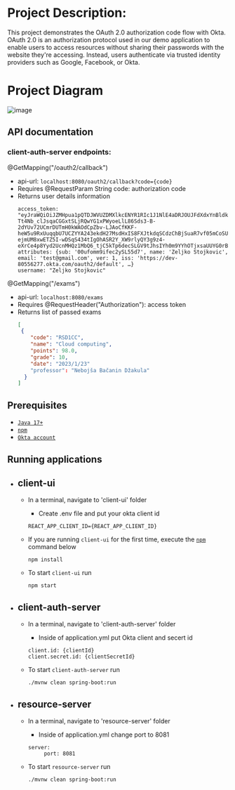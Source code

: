 # Project Description:
This project demonstrates the OAuth 2.0 authorization code flow with Okta. OAuth 2.0 is an authorization protocol used in our demo application to enable users to access resources without sharing their passwords with the website they're accessing. Instead, users authenticate via trusted identity providers such as Google, Facebook, or Okta.

# Project Diagram
![image](https://github.com/zstojkovic00/OAuth2.0/assets/57263190/a6054dce-a383-485f-823b-37818cedde96)

## API documentation
### **client-auth-server endpoints:**
@GetMapping("/oauth2/callback") 
- api-url: ``` localhost:8080/oauth2/callback?code={code} ```
- Requires @RequestParam String code: authorization code
- Returns user details information
    ```
  access_token: "eyJraWQiOiJZMHpua1pQTDJWVUZDMXlkcENYR1RIc1J1NlE4aDRJOUJFdXdxYnBldk1RIiwiYWxnIjoiUlMyNTYifQ.eyJ2ZXIiOjEsImp0aSI6IkFULmJadDNYTEl4MmRwWVB1eTlpby1kTEVlQms4Zl9WbHFOcUFRVjBfbVc0UzgiLCJpc3MiOiJodHRwczovLKRldi04MDU1NjI3Ny5va3RhLmNvbS9vYXV0aDIvZGVmYXVsdCIsImF1ZCI6ImFwaTovL2RlZmF1bHQiLCJpYXQiOjE3MTAwMjE4ODgsImV4cCI6MTcxMDAyNTQ4OCwiY2lkIjoiMG9hZmk3eTloOFRvSVg0eE01ZDciLCJ1aWQiOiIwMHVmb21tOWlmZWMyeVNMNTVkNyIsInNjcCI6WyJzaW5naWR1bnVtLnJlYWQiLCJwcm9maWxlIiwiZW1haWwiLCJvcGVuaWQiXSwiYXV0aF90aW1lIjoxNzEwMDIxODI5LCJzdWIiOiIwMHplbGprb3N0b2prb3ZpY0BnbWFpbC5jb20ifQ.TkVw48D5mMMmjfWD7hn-Tt4Nb_clJsqaCGGxtSLjRQwYG1xPWyoeLlL86Sds3-B-2dYUv72UCmrDUTmH0kWAOdCpZbv-LJAoCfKKF-heW5u9RxUuqqbU7UCZYYA243ekdH27MsdHxIS8FXJtkdqSCdzChBjSuaR7vf05mCoSUl8H0luK1NaToTk4aOG6gF3o8l69g1XtIkzRGG1Y5jZARdqnJCp_iyK8-ejmUM8xwETZ5I-wDSqS434tIgOhASR2Y_XW9rlyQY3g9z4-eXrCe4p8Yyd2UcnMHQz1MbQ6_tjC5kTp6decSLGV9tJhsIYh0m9YYhOTjxsaUUYG0rBuhQ"
  attributes: {sub: '00ufomm9ifec2ySL55d7', name: 'Zeljko Stojkovic', email: 'test@gmail.com', ver: 1, iss: 'https://dev-80556277.okta.com/oauth2/default', …}
  username: "Zeljko Stojkovic"
    ```
@GetMapping("/exams")
- api-url: ``` localhost:8080/exams ```
- Requires @RequestHeader("Authorization"): access token
- Returns list of passed exams
    ``` json
    [
     {
        "code": "RSD1CC",
        "name": "Cloud computing",
        "points": 98.0,
        "grade": 10,
        "date": "2023/1/23"
        "professor": "Nebojša Bačanin Džakula"
      }
  ]
    ```

## Prerequisites
- [`Java 17+`](https://www.oracle.com/java/technologies/downloads/#java17)
- [`npm`](https://docs.npmjs.com/downloading-and-installing-node-js-and-npm)
- [`Okta account`](https://developer.okta.com/signup/)


## Running applications
- ## **client-ui**
  - In a terminal, navigate to 'client-ui' folder
    - Create .env file and put your okta client id
  
    ``` 
    REACT_APP_CLIENT_ID={REACT_APP_CLIENT_ID} 
    ```

  - If you are running `client-ui` for the first time, execute the [`npm`](https://www.npmjs.com/) command below
      ```
      npm install
      ```
  - To start `client-ui` run
    ```
    npm start
    ```
- ## **client-auth-server**  
  - In a terminal, navigate to 'client-auth-server' folder

      - Inside of application.yml put Okta client and secert id

      ``` 
      client.id: {clientId}
      client.secret.id: {clientSecretId}
      ```
  - To start `client-auth-server` run

      ```
      ./mvnw clean spring-boot:run
      ```

- ## **resource-server**
  - In a terminal, navigate to 'resource-server' folder

    - Inside of application.yml change port to 8081

    ``` 
    server:
         port: 8081 
    ```
  - To start `resource-server` run

    ```
    ./mvnw clean spring-boot:run
    ```
